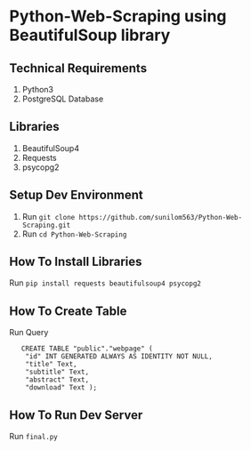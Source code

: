 # Python-Web-Scraping  using BeautifulSoup library


##  Technical Requirements 
1. Python3 
2. PostgreSQL Database

## Libraries
1. BeautifulSoup4
2. Requests
3. psycopg2

## Setup Dev Environment
1. Run ```git clone https://github.com/sunilom563/Python-Web-Scraping.git```
2. Run ```cd Python-Web-Scraping```

## How To Install Libraries
Run ```pip install requests beautifulsoup4 psycopg2```

## How To Create Table
Run Query 
```
   CREATE TABLE "public"."webpage" ( 
	"id" INT GENERATED ALWAYS AS IDENTITY NOT NULL,
	"title" Text,
	"subtitle" Text,
	"abstract" Text,
	"download" Text );
  ```
  
## How To Run Dev Server
Run ```final.py```
  
  
  
  
  
